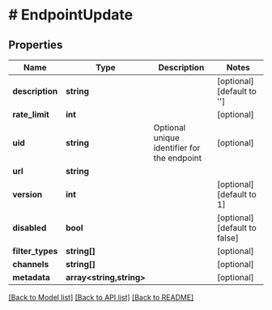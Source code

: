 # # EndpointUpdate

## Properties

Name | Type | Description | Notes
------------ | ------------- | ------------- | -------------
**description** | **string** |  | [optional] [default to '']
**rate_limit** | **int** |  | [optional]
**uid** | **string** | Optional unique identifier for the endpoint | [optional]
**url** | **string** |  |
**version** | **int** |  | [optional] [default to 1]
**disabled** | **bool** |  | [optional] [default to false]
**filter_types** | **string[]** |  | [optional]
**channels** | **string[]** |  | [optional]
**metadata** | **array<string,string>** |  | [optional]

[[Back to Model list]](../../README.md#models) [[Back to API list]](../../README.md#endpoints) [[Back to README]](../../README.md)
